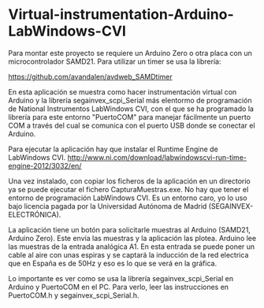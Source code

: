 # Virtual-instrumentation-Arduino-LabWindows-CVI
Para montar este proyecto se requiere un Arduino Zero o otra placa con un microcontrolador SAMD21.
Para utilizar un timer se usa la librería:

https://github.com/avandalen/avdweb_SAMDtimer

En esta aplicación se muestra como hacer instrumentación virtual con Arduino y la librería 
segainvex_scpi_Serial más elentormo de programación de National Instrumentos LabWindows CVI, 
con el que se ha programado la librería para este entorno "PuertoCOM" para manejar fácilmente un puerto
COM a través del cual se comunica con el puerto USB donde se conectar el Arduino.

Para ejecutar la aplicación hay que instalar el Runtime Engine de LabWindows CVI.
http://www.ni.com/download/labwindowscvi-run-time-engine-2012/3032/en/

Una vez instalado, con copiar los ficheros de la aplicación en un directorio ya se puede ejecutar 
el fichero CapturaMuestras.exe. No hay que tener el entorno de programación LabWindows CVI. Es un 
entorno caro, yo lo uso bajo licencia pagada por la Universidad Autónoma de Madrid (SEGAINVEX-ELECTRÓNICA).

La aplicación tiene un botón para solicitarle muestras al Arduino (SAMD21, Arduino Zero). Este 
envía las muestras y la aplicación las plotea. Arduino lee las muestras de la entrada analógica A1.
En esta entrada se puede poner un cable al aire con unas espiras y se captará la inducción de la red 
electrica que en España es de 50Hz y eso es lo que se verá en la gráfica.

Lo importante es ver como se usa la librería segainvex_scpi_Serial en Arduino y PuertoCOM en el PC. 
Para verlo, leer las instrucciones en PuertoCOM.h y segainvex_scpi_Serial.h.


